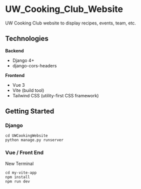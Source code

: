 # UW_Cooking_Club_Website
 UW Cooking Club website to display recipes, events, team, etc.

## Technologies

**Backend**  
- Django 4+  
- django-cors-headers  

**Frontend**  
- Vue 3  
- Vite (build tool)  
- Tailwind CSS (utility-first CSS framework)

## Getting Started

### Django
```
cd UWCookingWebsite
python manage.py runserver
```

### Vue / Front End
New Terminal
```
cd my-vite-app
npm install
npm run dev
```
